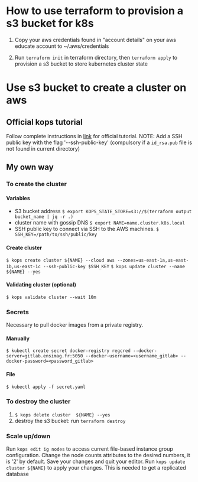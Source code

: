 # How to use terraform to provision a s3 bucket for k8s
1) Copy your aws credentials found in "account details" on your aws educate account to ~/.aws/credentials

2) Run `terraform init` in terraform directory, then `terraform apply` to provision a s3 bucket to store kubernetes cluster state

# Use s3 bucket to create a cluster on aws
## Official kops tutorial
Follow complete instructions in [link](https://kops.sigs.k8s.io/getting_started/aws/#prepare-local-environment) for official tutorial.
NOTE: Add a SSH public key with the flag '--ssh-public-key' (compulsory if a `id_rsa.pub` file is not found in current directory)

## My own way
### To create the cluster
#### Variables
- S3 bucket address
`$ export KOPS_STATE_STORE=s3://$(terraform output bucket_name | jq -r .)`
- cluster name with gossip DNS
`$ export NAME=name.cluster.k8s.local`
- SSH public key to connect via SSH to the AWS machines.
`$ SSH_KEY=/path/to/ssh/public/key`
#### Create cluster
`$ kops create cluster ${NAME} --cloud aws --zones=us-east-1a,us-east-1b,us-east-1c --ssh-public-key $SSH_KEY`
`$ kops update cluster --name ${NAME} --yes`
#### Validating cluster (optional)
`$ kops validate cluster --wait 10m`

### Secrets
Necessary to pull docker images from a private registry.
#### Manually
`$ kubectl create secret docker-registry regcred --docker-server=gitlab.ensimag.fr:5050 --docker-username=<username_gitlab> --docker-password=<password_gitlab>`
#### File
`$ kubectl apply -f secret.yaml`

### To destroy the cluster
1) `$ kops delete cluster  ${NAME} --yes`
2) destroy the s3 bucket: run `terraform destroy`

### Scale up/down
Run `kops edit ig nodes` to access current file-based instance group configuration.
Change the node counts attributes to the desired numbers, it is '2' by default.
Save your changes and quit your editor.
Run `kops update cluster ${NAME}` to apply your changes.
This is needed to get a replicated database
